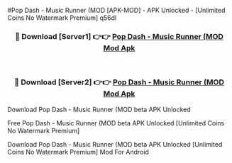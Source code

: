 #Pop Dash - Music Runner (MOD [APK-MOD] - APK Unlocked - [Unlimited Coins No Watermark Premium] q56dl



<div align="center">

<h3>🔴 Download [Server1] 👉👉 <a href="https://momento.my/?title=Pop_Dash_-_Music_Runner_(MOD">Pop Dash - Music Runner (MOD Mod Apk</a></h3><br>

<h3>🔴 Download [Server2] 👉👉 <a href="https://momento.my/?title=Pop_Dash_-_Music_Runner_(MOD">Pop Dash - Music Runner (MOD Mod Apk</a></h3>
</div>



Download Pop Dash - Music Runner (MOD beta APK Unlocked

Free Pop Dash - Music Runner (MOD beta APK Unlocked [Unlimited Coins No Watermark Premium]

Download Pop Dash - Music Runner (MOD beta APK Unlocked [Unlimited Coins No Watermark Premium] Mod For Android
